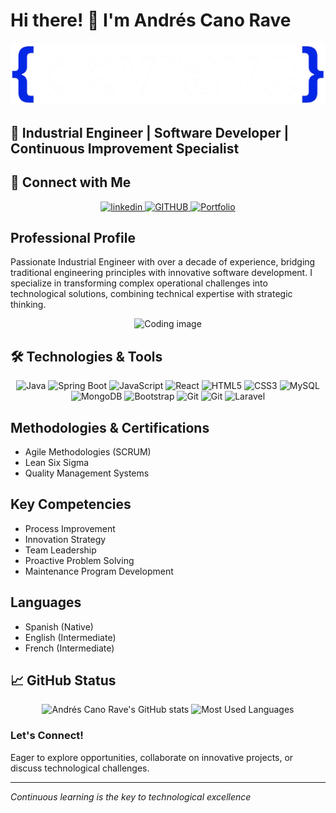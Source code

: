 # Hi there! 👋 I'm Andrés Cano Rave

![Banner](https://github.com/devrave/devrave/blob/main/devraveLogo1.png)

## 🚀 Industrial Engineer | Software Developer | Continuous Improvement Specialist

## 🔗  Connect with Me

<p align="center">
  <a href="https://www.linkedin.com/in/andr%C3%A9s-cano-rave-019445153/">
    <img src="https://img.shields.io/badge/LinkedIn-0A66C2?style=for-the-badge&logo=linkedin&logoColor=white" alt="linkedin">
  </a>
  <a href="https://github.com/devrave">  
    <img src="https://img.shields.io/badge/GITHUB-gray?style=for-the-badge" alt="GITHUB"/>
 </a>
  <a href="https://devrave.online/">
    <img src="https://img.shields.io/badge/Portfolio-000000?style=for-the-badge&logo=github-pages&logoColor=white" alt="Portfolio">
  </a> 
</p>

## Professional Profile
Passionate Industrial Engineer with over a decade of experience, bridging traditional engineering principles with innovative software development. I specialize in transforming complex operational challenges into technological solutions, combining technical expertise with strategic thinking.

<p align="center">
  <img src="https://www.ceupe.com/images/easyblog_articles/3583/b2ap3_thumbnail_profesion-de-programador-web.jpg" alt="Coding image">
</p>

## 🛠 Technologies & Tools

<p align="center">
  <img src="https://img.shields.io/badge/Java-007396?style=for-the-badge&logo=java&logoColor=white" alt="Java">
  <img src="https://img.shields.io/badge/SpringBoot-6DB33F?style=for-the-badge&logo=springboot&logoColor=white" alt="Spring Boot"> 
  <img src="https://img.shields.io/badge/JavaScript-F7DF1E?style=for-the-badge&logo=javascript&logoColor=black" alt="JavaScript">
  <img src="https://img.shields.io/badge/React-61DAFB?style=for-the-badge&logo=react&logoColor=black" alt="React">
  <img src="https://img.shields.io/badge/HTML5-E34F26?style=for-the-badge&logo=html5&logoColor=white" alt="HTML5">
  <img src="https://img.shields.io/badge/CSS3-1572B6?style=for-the-badge&logo=css3&logoColor=white" alt="CSS3"> 
  <img src="https://img.shields.io/badge/MySQL-00000F?style=for-the-badge&logo=mysql&logoColor=white" alt="MySQL">
  <img src="https://img.shields.io/badge/MongoDB-4EA94B?style=for-the-badge&logo=mongodb&logoColor=white" alt="MongoDB">
  <img src="https://img.shields.io/badge/Bootstrap-563D7C?style=for-the-badge&logo=bootstrap&logoColor=white" alt="Bootstrap">
  <img src="https://img.shields.io/badge/Git-F05032?style=for-the-badge&logo=git&logoColor=white" alt="Git"> 
  <img src="https://img.shields.io/badge/Android%20Studio-3DDC84?style=for-the-badge&logo=AndroidStudio&logoColor=white" alt="Git"> 
  <img src="https://img.shields.io/badge/Laravel-FF2D20?style=for-the-badge&logo=laravel&logoColor=white" alt="Laravel">

</p>


##  Methodologies & Certifications
- Agile Methodologies (SCRUM)
- Lean Six Sigma
- Quality Management Systems

##  Key Competencies
- Process Improvement
- Innovation Strategy
- Team Leadership
- Proactive Problem Solving
- Maintenance Program Development

##  Languages
- Spanish (Native)
- English (Intermediate)
- French (Intermediate)

## 📈  GitHub Status

<p align="center">
  <img src="https://user-images.githubusercontent.com/20955511/183303809-eb8fea2f-d56b-4ad3-9f6d-ef55f8812ed2.png" alt="Andrés Cano Rave's GitHub stats" height="195">
  <img src="https://github-readme-stats.vercel.app/api/top-langs/?username=devrave&theme=dark&layout=compact" alt="Most Used Languages" height="195">
</p>

###  Let's Connect!
Eager to explore opportunities, collaborate on innovative projects, or discuss technological challenges.

---

*Continuous learning is the key to technological excellence*
